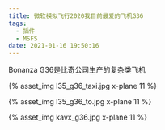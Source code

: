 ```yaml
---
title: 微软模拟飞行2020我目前最爱的飞机G36
tags:
  - 插件
  - MSFS
date: 2021-01-16 19:50:16
---
```


Bonanza G36是比奇公司生产的复杂类飞机

{% asset_img l35_g36_taxi.jpg x-plane 11 %}

{% asset_img l35_g36_to.jpg x-plane 11 %}

{% asset_img kavx_g36.jpg x-plane 11 %}